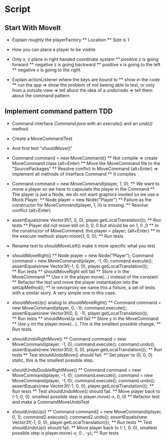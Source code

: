 # Script
## Start With MoveIt
* Explain roughly the playerFactory
** Location
** Size is 1

* How you can place a player to be visible

* Only x, z plane in right handed coordinate system
** positive z is going forward
** negative z is going backward
** positive x is going to the left
** negative x is going to the right

* Explain actionListener where the keys are bound to
** show in the code
** run the app
=> show the problem of not beeing able to test, or only from a outside view
=> tell about the idea of a undo/redo
=> tell them about the command pattern

## Implement command pattern TDD
* Command interface *Command.java* with an *execute()* and an *undo()* method.

* Create a MoveCommandTest

* And first test "shouldMove()"

* Command command = new MoveCommand()
** Not compile => create MoveCommand class (alt+Enter)
** Move the MoveCommand file to the "SourcePackages"
** Resolve conflict in MoveCommand (alt+Enter) => implement all methods of Interface Command
** It compiles

* Command command = new MoveCommand(player, 1, 0);
** We want to move a player so we have to capsulate the player in the Command
** The player is just a Node, we do not want graphics involed so we use a Mock Player.
** Node player = new Node("Player")
** Failure as the constructor for MoveCommand(player, 1, 0) is missing.
** Resolve conflict (alt+Enter)

* assertEquals(new Vector3f(1, 0, 0), player.getLocalTranslation());
** Run tests
** Player did not move still on 0, 0, 0 but should be on 1, 0 ,0
** In the constructor of MoveCommand: this.player = player; (alt+Enter)
** In the execute method: player.move(1, 0, 0);
** Run tests

* Rename test to shouldMoveLeft() make it more specific what you test

* shouldMoveRight()
** Node player = new Node("Player");
   Command command = new MoveCommand(player, -1, 0);
   command.execute();
   assertEquals(new Vector3f(-1, 0, 0), player.getLocalTranslation());        
** Run tests
** shouldMoveRight will fail
** Store x in the MoveCommand
** Use x in the player.move(...) instead of the constant
** Refactor the test and move the player instantiation into the setUpMethod();
** In nevisproxy we name this a fixture, a set of tests with a similar story. A very simple one in this case.

* shouldMoveUp() analog to shouldMoveRight()
** Command command = new MoveCommand(player, 0, -1);
   command.execute();
   assertEquals(new Vector3f(0, 0, -1), player.getLocalTranslation());        
** Run tests
** shouldMoveUp will fail
** Store y in the MoveCommand
** Use y int the player.move(...). This is the smallest possible change.
** Run tests.

* shouldUndoRightMove()
** Command command = new MoveCommand(player, -1, 0);
   command.execute();
   command.undo();
   assertEquals(new Vector3f(0, 0, 0), player.getLocalTranslation());
** Run tests
** Test shouldUndoMove() should fail.
** Set player to (0, 0, 0) static, this is the smallest possible step.

* shouldUndoDoubleRightMove()
** Command command = new MoveCommand(player, -1, 0);
   command.execute();
   command = new MoveCommand(player, -1, 0);
   command.execute();
   command.undo();
   assertEquals(new Vector3f(-1, 0, 0), player.getLocalTranslation());
** Run tests
** Test shouldUndoMove() should fail.
** Move player back to (-1, 0, 0), smallest possible step is player.move(-x, 0, 0)
** Refactor test and make a CommandMoveUndoTest

* shouldUndoUp()
** Command command2 = new MoveCommand(player, 0, 1);
   command2.execute();
   command2.undo();
   assertEquals(new Vector3f(-1, 0, 0), player.getLocalTranslation());
** Run tests
** Test shouldUndoUp() should fail.
** Move player back to (-1, 0, 0), smallest possible step is player.move(-x, 0 , -y);
** Run tests

